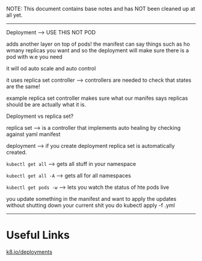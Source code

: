 NOTE: This document contains base notes and has NOT been cleaned up at all yet.

---

Deployment —> USE THIS NOT POD

adds another layer on top of pods! the manifest can say things such as ho wmany replicas you want and so the deployment will make sure there is a pod with w.e you need

it will od auto scale and auto control

it uses replica set controller —> controllers are needed to check that states are the same!

example replica set controller makes sure what our manifes says replicas should be are actually what it is.

Deployment vs replica set?

replica set —> is a controller that implements auto healing by checking against yaml manifest

deployment —> if you create deployment replica set is automatically created.

`kubectl get all` —> gets all stuff in your namespace

`kubectl get all -A` —> gets all for all namespaces

`kubectl get pods -w` —> lets you watch the status of hte pods live

 you update something in the manifest and want to apply the updates without shutting down your current shit you do kubectl apply -f <manifest>.yml


---
# Useful Links
[k8.io/deployments](https://kubernetes.io/docs/concepts/workloads/controllers/deployment/)